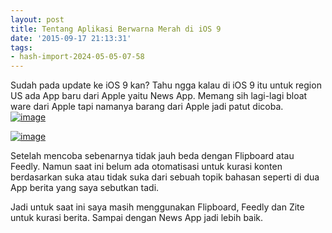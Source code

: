 ```yaml
---
layout: post
title: Tentang Aplikasi Berwarna Merah di iOS 9
date: '2015-09-17 21:13:31'
tags:
- hash-import-2024-05-05-07-58
---
```


Sudah pada update ke iOS 9 kan? Tahu ngga kalau di iOS 9 itu untuk region US ada App baru dari Apple yaitu News App. Memang sih lagi-lagi bloat ware dari Apple tapi namanya barang dari Apple jadi patut dicoba.  
[![image](https://i1.wp.com/104.199.202.96/wp-content/uploads/2015/09/image-225x300.png?resize=225%2C300)](https://i0.wp.com/104.199.202.96/wp-content/uploads/2015/09/image.png)

[![image](https://i0.wp.com/104.199.202.96/wp-content/uploads/2015/09/image1-225x300.png?resize=225%2C300)](https://i1.wp.com/104.199.202.96/wp-content/uploads/2015/09/image1.png)

Setelah mencoba sebenarnya tidak jauh beda dengan Flipboard atau Feedly. Namun saat ini belum ada otomatisasi untuk kurasi konten berdasarkan suka atau tidak suka dari sebuah topik bahasan seperti di dua App berita yang saya sebutkan tadi.

Jadi untuk saat ini saya masih menggunakan Flipboard, Feedly dan Zite untuk kurasi berita. Sampai dengan News App jadi lebih baik.

<!--kg-card-end: html-->